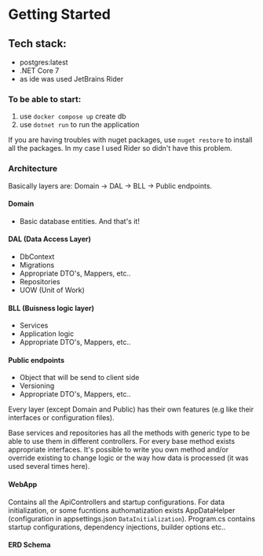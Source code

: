 # Getting Started

## Tech stack:
- postgres:latest
- .NET Core 7
- as ide was used JetBrains Rider

### To be able to start:
1. use `docker compose up` create db
2. use `dotnet run` to run the application

If you are having troubles with nuget packages, use `nuget restore` to install all the packages. In my case I used Rider so didn't have this problem. 

### Architecture

Basically layers are: Domain -> DAL -> BLL -> Public endpoints.

#### Domain
- Basic database entities. And that's it!
#### DAL (Data Access Layer)
- DbContext
- Migrations
- Appropriate DTO's, Mappers, etc..
- Repositories
- UOW (Unit of Work)
#### BLL (Buisness logic layer)
- Services
- Application logic
- Appropriate DTO's, Mappers, etc..
#### Public endpoints
- Object that will be send to client side
- Versioning
- Appropriate DTO's, Mappers, etc..

Every layer (except Domain and Public) has their own features (e.g like their interfaces or configuration files).

Base services and repositories has all the methods with generic type to be able to use them in different controllers. For every base method exists appropriate interfaces. It's possible to write you own method and/or override existing to change logic or the way how data is processed (it was used several times here).

#### WebApp
Contains all the ApiControllers and startup configurations. For data initialization, or some fucntions authomatization exists AppDataHelper (configuration in appsettings.json `DataInitialization`). Program.cs contains startup configurations, dependency injections, builder options etc..

#### ERD Schema
